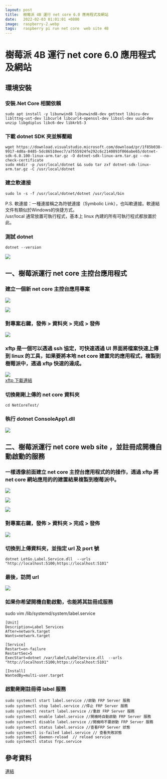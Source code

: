 ```yaml
---
layout: post
title:  樹莓派 4B 運行 net core 6.0 應用程式及網站
date:   2022-02-03 01:01:01 +0800
image:  raspberry-2.webp
tags:   raspberry pi run net core  web site 4B
---
```

# 樹莓派 4B 運行 net core 6.0 應用程式及網站

## 環境安裝
### 安裝.Net Core 相關依賴
```
sudo apt install -y libunwind8 libunwind8-dev gettext libicu-dev liblttng-ust-dev libcurl4 libcurl4-openssl-dev libssl-dev uuid-dev unzip libgdiplus libc6-dev libkrb5-3
```
### 下載 dotnet SDK 夾並解壓縮

```
wget https://download.visualstudio.microsoft.com/download/pr/1f85b038-9917-4d0a-8485-5dc86510eec7/a7555924fe292c6c2140893f066abe65/dotnet-sdk-6.0.100-linux-arm.tar.gz -O dotnet-sdk-linux-arm.tar.gz --no-check-certificate
sudo mkdir -p /usr/local/dotnet && sudo tar zxf dotnet-sdk-linux-arm.tar.gz -C /usr/local/dotnet
```

### 建立軟連接
```
sudo ln -s -f /usr/local/dotnet/dotnet /usr/local/bin
```
P.S. 軟連接：一種連接稱之為符號連接（Symbolic Link），也叫軟連接。軟連結文件有類似於Windows的快捷方式。  
/usr/local 通常放置可執行程式，基本上 linux 內建的所有可執行程式都放置於此。  

### 測試 dotnet 
```
dotnet --version
```
![](https://i.imgur.com/uGT1OUa.png)

## 一、樹莓派運行 net core 主控台應用程式
### 建立一個新 net core 主控台應用專案

![](https://i.imgur.com/nMVJCbK.png)

![](https://i.imgur.com/5Y3GiST.png)

### 對專案右鍵，發佈 >  資料夾  > 完成 > 發佈

![](https://i.imgur.com/c95PUoW.png)

### xftp 是一個可以透過 ssh 協定，可快速透過 UI 界面將檔案快速上傳到 linux 的工具，如果要將本地 net core 建置完的應用程式，複製到樹莓派中，透過 xftp 快速的達成。
![](https://i.imgur.com/bTEL45d.png)  
[xftp 下載連結](https://www.google.com/search?q=xftp+%E4%B8%8B%E8%BC%89&sxsrf=APq-WBvdRrsaGOHymmV8qmpJwXXlfJworA%3A1643711165001&ei=vAr5YZrHPM-fhwO7kKFY&ved=0ahUKEwialemgpd71AhXPz2EKHTtICAsQ4dUDCA4&uact=5&oq=xftp+%E4%B8%8B%E8%BC%89&gs_lcp=Cgdnd3Mtd2l6EAMyBQgAEIAEOgcIABBHELADOgQIABBDSgQIQRgASgQIRhgAUJcGWJYWYNYWaAFwAngAgAFRiAGcAZIBATKYAQCgAQHIAQrAAQE&sclient=gws-wiz)

### 切換剛剛上傳的 net core 資料夾
```
cd NetCoreTest/
```
###  執行 dotnet ConsoleApp1.dll
![](https://i.imgur.com/kv3NH1l.png)

## 二、樹莓派運行 net core web site ，並註冊成開機自動啟動的服務
### 一樣透像前面建立 net core 主控台應用程式的的操作，透過 xftp 將 net core 網站應用的的建置結果複製到樹莓派中。
![](https://i.imgur.com/A6moxXI.png)  

![](https://i.imgur.com/w0hSS3c.png)

![](https://i.imgur.com/4CGAHwG.png)

### 對專案右鍵，發佈 >  資料夾  > 完成 > 發佈

![](https://i.imgur.com/c95PUoW.png)

### 切換到上傳資料夾，並指定 url 及 port 號
```
dotnet LetGo.Label.Service.dll  --urls "http://localhost:5100;https://localhost:5101"
```

### 最後，訪問 url 
![](https://i.imgur.com/Lj3zprW.png)

### 如果你希望開機自動啟動，也能將其註冊成服務
sudo vim /lib/systemd/system/label.service  

```
[Unit]
Description=Label Services
After=network.target
Wants=network.target

[Service]
Restart=on-failure
RestartSec=5
ExecStart=dotnet /var/label/LabelService.dll  --urls "http://localhost:5100;https://localhost:5101"

[Install]
WantedBy=multi-user.target
```

### 啟動剛剛註冊得 label 服務
```
sudo systemctl start label.service //啟動 FRP Server 服務
sudo systemctl stop label.service //停止 FRP Server 服務
sudo systemctl restart label.service //重啟 FRP Server 服務
sudo systemctl enable label.service //開機時自動啟動 FRP Server 服務
sudo systemctl disable label.service //開機時不要啟動 FRP Server 服務
sudo systemctl status label.service //查看FRP Server 狀態
sudo systemctl is-failed label.service // 查看失敗狀態
sudo systemctl daemon-reload  // reload service
sudo systemctl status frpc.service
```

## 參考資料
[連結](https://www.quarkbook.com/?p=683)

